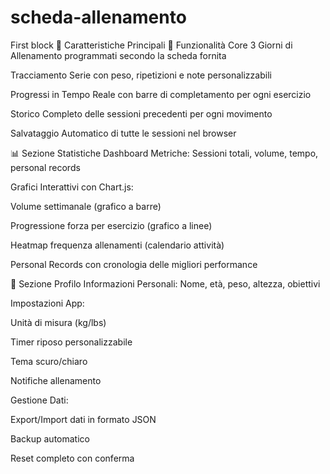 # scheda-allenamento
First block
📱 Caratteristiche Principali
🎯 Funzionalità Core
3 Giorni di Allenamento programmati secondo la scheda fornita

Tracciamento Serie con peso, ripetizioni e note personalizzabili

Progressi in Tempo Reale con barre di completamento per ogni esercizio

Storico Completo delle sessioni precedenti per ogni movimento

Salvataggio Automatico di tutte le sessioni nel browser

📊 Sezione Statistiche
Dashboard Metriche: Sessioni totali, volume, tempo, personal records

Grafici Interattivi con Chart.js:

Volume settimanale (grafico a barre)

Progressione forza per esercizio (grafico a linee)

Heatmap frequenza allenamenti (calendario attività)

Personal Records con cronologia delle migliori performance

👤 Sezione Profilo
Informazioni Personali: Nome, età, peso, altezza, obiettivi

Impostazioni App:

Unità di misura (kg/lbs)

Timer riposo personalizzabile

Tema scuro/chiaro

Notifiche allenamento

Gestione Dati:

Export/Import dati in formato JSON

Backup automatico

Reset completo con conferma
